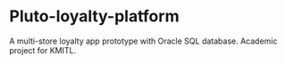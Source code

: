 # Pluto-loyalty-platform
A multi-store loyalty app prototype with Oracle SQL database. Academic project for KMITL.
